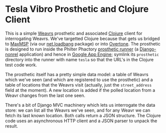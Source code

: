 # Tesla Vibro Prosthetic and Clojure Client

This is a simple [Weavrs][weavrs] prosthetic and associated
[Clojure][clojure] client for interrogating Weavrs. We've targetted
Clojure because that gets us bridged to [MaxMSP][max] (via our
[net.loadbang][nlclojure] package) or into [Overtone][overtone]. The
prosthetic is designed to run inside the Philter Phactory [prosthetic
runner][runner] (a [Django-nonrel][djnr] application) and hence in
[Google App Engine][gae]; symlink its `prosthetic` directory into the
runner with name `tesla` so that the URL's in the Clojure test code
work.

The prosthetic itself has a pretty simple data model: a table of
Weavrs which we've seen (and which are registered to use the
prosthetic) and a table of locations that the Weavrs visit (actually,
just the `street_address` field at the moment). A new location is
added if the polled location from a Weavr changes from the last one
seen.

There's a bit of Django MVC machinery which lets us interrogate the
data store: we can list all the Weavrs we've seen, and for any Weavr
we can fetch its last known location. Both calls return a JSON
structure. The Clojure code uses an asynchronous HTTP client and a
JSON parser to unpack the result.

[weavrs]: http://www.weavrs.com
[clojure]: http://clojure.org
[max]: http://cycling74.com/products/max/
[overtone]: http://overtone.github.com/
[nlclojure]: https://github.com/cassiel/net.loadbang.clojure
[runner]: https://github.com/philterphactory/prosthetic-runner
[djnr]: http://www.allbuttonspressed.com/projects/django-nonrel
[gae]: https://developers.google.com/appengine/
